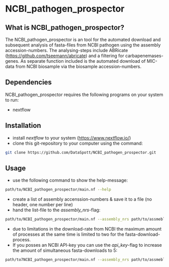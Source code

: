# NCBI_pathogen_prospector

## What is NCBI_pathogen_prospector?

The NCBI_pathogen_prospector is an tool for the automated download and subsequent analysis of fasta-files from NCBI pathogen using the assembly accession-numbers. The analysing-steps include ABRicate (https://github.com/tseemann/abricate) and a filtering for carbapenemases-genes. 
As separate function included is the automated download of MIC-data from NCBI biosample via the biosample accession-numbers.

## Dependencies

NCBI_pathogen_prospector requires the following programs on your system to run:
* nextflow

## Installation

* install *nextflow* to your system (https://www.nextflow.io/)
* clone this git-repository to your computer using the command:
```bash
git clone https://github.com/DataSpott/NCBI_pathogen_prospector.git
```

## Usage

* use the following command to show the help-message:
```bash
path/to/NCBI_pathogen_prospector/main.nf --help
```
* create a list of assembly accenssion-numbers & save it to a file (no header, one number per line)
* hand the list-file to the *assembly_nrs*-flag:
```bash
path/to/NCBI_pathogen_prospector/main.nf --assembly_nrs path/to/assmebly_nr_list.file
```

* due to limitations in the download-rate from NCBI the maximum amount of processes at the same time is limited to two for the fasta-download-process.
* If you posses an NCBI API-key you can use the *api_key*-flag to increase the amount of simultaneous fasta-downloads to 5:
```bash
path/to7NCBI_pathogen_prospector/main.nf --assembly_nrs path/to/assmebly_nr_list.file --api_key "your_api_key"
```
